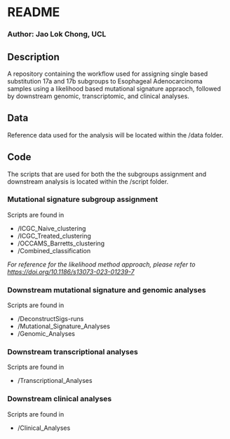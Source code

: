 # README

### Author: Jao Lok Chong, UCL

## Description
A repository containing the workflow used for assigning single based substitution 17a and 17b subgroups to Esophageal Adenocarcinoma samples using a likelihood based mutational signature appraoch, followed by downstream genomic, transcriptomic, and clinical analyses. 

## Data
Reference data used for the analysis will be located within the /data folder.

## Code
The scripts that are used for both the the subgroups assignment and downstream analysis is located within the /script folder. 

### Mutational signature subgroup assignment 
Scripts are found in 
- /ICGC_Naive_clustering
- /ICGC_Treated_clustering
- /OCCAMS_Barretts_clustering
- /Combined_classification

*For reference for the likelihood method approach, please refer to https://doi.org/10.1186/s13073-023-01239-7*

### Downstream mutational signature and genomic analyses
Scripts are found in 
- /DeconstructSigs-runs
- /Mutational_Signature_Analyses
- /Genomic_Analyses

### Downstream transcriptional analyses
Scripts are found in 
- /Transcriptional_Analyses

### Downstream clinical analyses
Scripts are found in 
- /Clinical_Analyses
